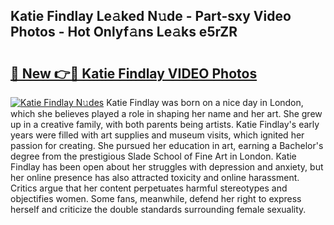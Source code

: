 ## Katie Findlay Le𝚊ked N𝚞de - Part-sxy Video Photos - Hot Onlyf𝚊ns Le𝚊ks e5rZR

# <h2><a href="http://ac41639.deff.icu/?id=Katie+Findlay">🔗 New 👉🔴 Katie Findlay VIDEO Photos</a></h2>

[![Katie Findlay N𝚞des](https://i.imgur.com/rIISA9y.gif)](http://ac41639.deff.icu/?id=Katie+Findlay)
Katie Findlay was born on a nice day in London, which she believes played a role in shaping her name and her art. She grew up in a creative family, with both parents being artists. Katie Findlay's early years were filled with art supplies and museum visits, which ignited her passion for creating. She pursued her education in art, earning a Bachelor's degree from the prestigious Slade School of Fine Art in London. Katie Findlay has been open about her struggles with depression and anxiety, but her online presence has also attracted toxicity and online harassment. Critics argue that her content perpetuates harmful stereotypes and objectifies women. Some fans, meanwhile, defend her right to express herself and criticize the double standards surrounding female sexuality.
